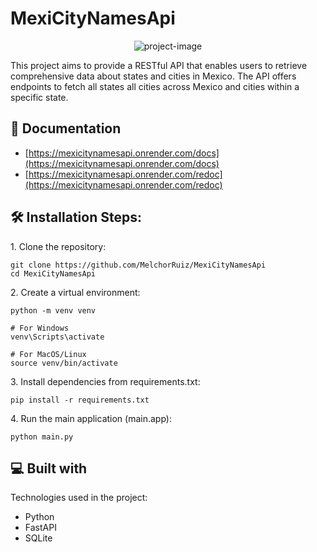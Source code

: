 <h1 align="left" id="title">MexiCityNamesApi</h1>

<p align="center"><img src="https://socialify.git.ci/MelchorRuiz/MexiCityNamesApi/image?description=1&amp;language=1&amp;name=1&amp;owner=1&amp;theme=Auto" alt="project-image"></p>

<p id="description">This project aims to provide a RESTful API that enables users to retrieve comprehensive data about states and cities in Mexico. The API offers endpoints to fetch all states all cities across Mexico and cities within a specific state.</p>

<h2>📕 Documentation</h2>

- [https://mexicitynamesapi.onrender.com/docs](https://mexicitynamesapi.onrender.com/docs)
- [https://mexicitynamesapi.onrender.com/redoc](https://mexicitynamesapi.onrender.com/redoc)

<h2>🛠️ Installation Steps:</h2>

<p>1. Clone the repository:</p>

```
git clone https://github.com/MelchorRuiz/MexiCityNamesApi
cd MexiCityNamesApi
```

<p>2. Create a virtual environment:</p>

```
python -m venv venv

# For Windows
venv\Scripts\activate

# For MacOS/Linux
source venv/bin/activate
```

<p>3. Install dependencies from requirements.txt:</p>

```
pip install -r requirements.txt
```

<p>4. Run the main application (main.app):</p>

```
python main.py
```

  
  
<h2>💻 Built with</h2>

Technologies used in the project:

*   Python
*   FastAPI
*   SQLite
